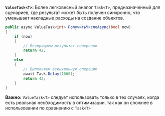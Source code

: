 **`ValueTask<T>`:** Более легковесный аналог `Task<T>`, предназначенный для сценариев, где результат может быть получен синхронно, что уменьшает накладные расходы на создание объектов.

```C#
public async ValueTask<int> ПолучитьЧислоAsync(bool now)
{
    if (now)
    {
        // Возвращаем результат синхронно
        return 42;
    }
    else
    {
        // Выполняем асинхронную операцию
        await Task.Delay(1000);
        return 42;
    }
}
```
**Важно:** `ValueTask<T>` следует использовать только в тех случаях, когда есть реальная необходимость в оптимизации, так как он сложнее в использовании по сравнению с `Task<T>`